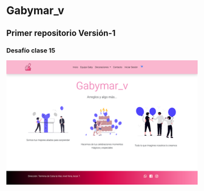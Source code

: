 ﻿# Gabymar_v

## Primer repositorio Versión-1

### Desafío clase 15

![](https://github.com/Wendybap/gabymar_v-version-1/blob/master/imagenes/Screenshot%20Gabymar_v%20Inicio.png)

